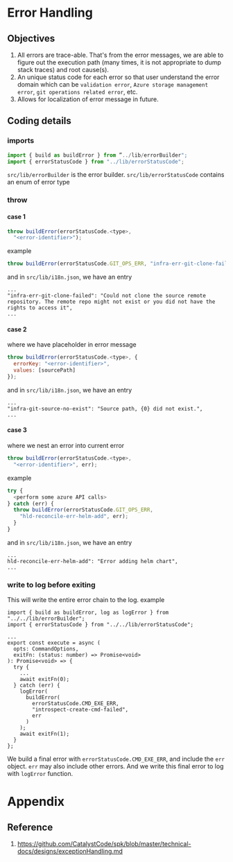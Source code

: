 # Error Handling

## Objectives

1. All errors are trace-able. That's from the error messages, we are able to
   figure out the execution path (many times, it is not appropriate to dump
   stack traces) and root cause(s).
2. An unique status code for each error so that user understand the error domain
   which can be `validation error`, `Azure storage management error`,
   `git operations related error`, etc.
3. Allows for localization of error message in future.

## Coding details

### imports

```javascript
import { build as buildError } from ”../lib/errorBuilder";
import { errorStatusCode } from "../lib/errorStatusCode";
```

`src/lib/errorBuilder` is the error builder. `src/lib/errorStatusCode` contains
an enum of error type

### throw

#### case 1

```javascript
throw buildError(errorStatusCode.<type>,
  "<error-identifier>");
```

example

```javascript
throw buildError(errorStatusCode.GIT_OPS_ERR, "infra-err-git-clone-failed");
```

and in `src/lib/i18n.json`, we have an entry

```
...
"infra-err-git-clone-failed": "Could not clone the source remote repository. The remote repo might not exist or you did not have the rights to access it",
...
```

#### case 2

where we have placeholder in error message

```javascript
throw buildError(errorStatusCode.<type>, {
  errorKey: "<error-identifier>",
  values: [sourcePath]
});
```

and in `src/lib/i18n.json`, we have an entry

```
...
"infra-git-source-no-exist": "Source path, {0} did not exist.",
...
```

#### case 3

where we nest an error into current error

```javascript
throw buildError(errorStatusCode.<type>,
  "<error-identifier>", err);
```

example

```javascript
try {
  <perform some azure API calls>
} catch (err) {
  throw buildError(errorStatusCode.GIT_OPS_ERR,
    "hld-reconcile-err-helm-add", err);
  }
}
```

and in `src/lib/i18n.json`, we have an entry

```
...
hld-reconcile-err-helm-add": "Error adding helm chart",
...
```

### write to log before exiting

This will write the entire error chain to the log. example

```
import { build as buildError, log as logError } from "../../lib/errorBuilder";
import { errorStatusCode } from "../../lib/errorStatusCode";

...
export const execute = async (
  opts: CommandOptions,
  exitFn: (status: number) => Promise<void>
): Promise<void> => {
  try {
    ...
    await exitFn(0);
  } catch (err) {
    logError(
      buildError(
        errorStatusCode.CMD_EXE_ERR,
        "introspect-create-cmd-failed",
        err
      )
    );
    await exitFn(1);
  }
};
```

We build a final error with `errorStatusCode.CMD_EXE_ERR`, and include the `err`
object. `err` may also include other errors. And we write this final error to
log with `logError` function.

# Appendix

## Reference

1. https://github.com/CatalystCode/spk/blob/master/technical-docs/designs/exceptionHandling.md
